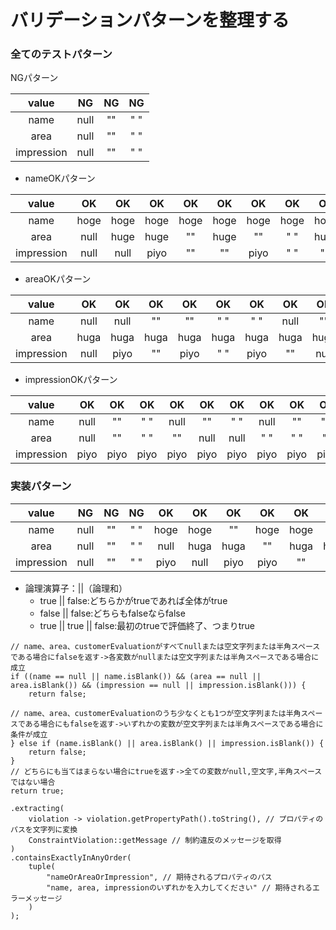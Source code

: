 # バリデーションパターンを整理する

### 全てのテストパターン

NGパターン

|   value    |  NG  | NG | NG  | 
|:----------:|:----:|:--:|:---:|
|    name    | null | "" | " " | 
|    area    | null | "" | " " |
| impression | null | "" | " " | 

- nameOKパターン

|   value    |  OK  |  OK  |  OK  |  OK  |  OK  |  OK  |  OK  |  OK  |  OK  |  OK  |  OK  |  OK  |  OK  |  OK  |  OK  |
|:----------:|:----:|:----:|:----:|:----:|:----:|:----:|:----:|:----:|:----:|:----:|:----:|:----:|:----:|:----:|:----:|
|    name    | hoge | hoge | hoge | hoge | hoge | hoge | hoge | hoge | hoge | hoge | hoge | hoge | hoge | hoge | hoge |
|    area    | null | huge | huge |  ""  | huge |  ""  | " "  | huge | " "  | null |  ""  | null | " "  |  ""  | " "  |
| impression | null | null | piyo |  ""  |  ""  | piyo | " "  | " "  | piyo |  ""  | null | " "  | null | " "  |  ""  |

- areaOKパターン

|   value    |  OK  |  OK  |  OK  |  OK  |  OK  |  OK  |  OK  |  OK  |  OK  |  OK  |  OK  |  OK  |  OK  | OK | OK |
|:----------:|:----:|:----:|:----:|:----:|:----:|:----:|:----:|:----:|:----:|:----:|:----:|:----:|:----:|:--:|:--:|
|    name    | null | null |  ""  |  ""  | " "  | " "  | null |  ""  | null | " "  |  ""  | " "  |      |    |    |
|    area    | huga | huga | huga | huga | huga | huga | huga | huga | huga | huga | huga | huga | huga |
| impression | null | piyo |  ""  | piyo | " "  | piyo |  ""  | null | " "  | null | " "  |  ""  |

- impressionOKパターン

|   value    |  OK  |  OK  |  OK  |  OK  |  OK  |  OK  |  OK  |  OK  |  OK  |
|:----------:|:----:|:----:|:----:|:----:|:----:|:----:|:----:|:----:|:----:|
|    name    | null |  ""  | " "  | null |  ""  | " "  | null |  ""  | " "  |
|    area    | null |  ""  | " "  |  ""  | null | null | " "  | " "  |  ""  |
| impression | piyo | piyo | piyo | piyo | piyo | piyo | piyo | piyo | piyo |

### 実装パターン

|   value    |  NG  | NG | NG  |  OK  |  OK  |  OK  |  OK  |  OK  |  OK  |  OK  |  OK  |  OK  |  OK  |  OK  |
|:----------:|:----:|:--:|:---:|:----:|:----:|:----:|:----:|:----:|:----:|:----:|:----:|:----:|:----:|:----:|
|    name    | null | "" | " " | hoge | hoge |  ""  | hoge | hoge | " "  | hoge | hoge | hoge | hoge |  ""  |
|    area    | null | "" | " " | null | huga | huga |  ""  | huga | huga | " "  | huga | null | huga | " "  |
| impression | null | "" | " " | piyo | null | piyo | piyo |  ""  | piyo | piyo | " "  |  ""  | " "  | piyo |

- 論理演算子：||（論理和）
    - true || false:どちらかがtrueであれば全体がtrue
    - false || false:どちらもfalseならfalse
    - true || true || false:最初のtrueで評価終了、つまりtrue

```
// name、area、customerEvaluationがすべてnullまたは空文字列または半角スペースである場合にfalseを返す->各変数がnullまたは空文字列または半角スペースである場合に成立
if ((name == null || name.isBlank()) && (area == null || area.isBlank()) && (impression == null || impression.isBlank())) {
    return false;
    
// name、area、customerEvaluationのうち少なくとも1つが空文字列または半角スペースである場合にもfalseを返す->いずれかの変数が空文字列または半角スペースである場合に条件が成立    
} else if (name.isBlank() || area.isBlank() || impression.isBlank()) {
    return false;
}
// どちらにも当てはまらない場合にtrueを返す->全ての変数がnull,空文字,半角スペースではない場合
return true;
```

```
.extracting(
    violation -> violation.getPropertyPath().toString(), // プロパティのパスを文字列に変換
    ConstraintViolation::getMessage // 制約違反のメッセージを取得
)
.containsExactlyInAnyOrder(
    tuple(
        "nameOrAreaOrImpression", // 期待されるプロパティのパス
        "name, area, impressionのいずれかを入力してください" // 期待されるエラーメッセージ
    )
);
```
